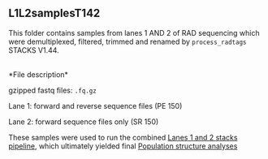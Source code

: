 ## L1L2samplesT142

This folder contains samples from lanes 1 AND 2 of RAD sequencing which were demultiplexed, filtered, trimmed and renamed by `process_radtags` STACKS V1.44.

<br>
*File description*

gzipped fastq files: `.fq.gz` 

Lane 1: forward and reverse sequence files (PE 150)

Lane 2: forward sequence files only (SR 150)

These samples were used to run the combined [Lanes 1 and 2 stacks pipeline](https://github.com/mfisher5/mf-fish546-PCod/blob/master/notebooks/Lanes%201%20and%202%20combined%20pipeline.ipynb), which ultimately yielded final [Population structure analyses](https://github.com/mfisher5/mf-fish546-PCod/blob/master/notebooks/Lanes%201%20and%202%20combined%2C%20Analyses%20%2B%20Results.ipynb)


